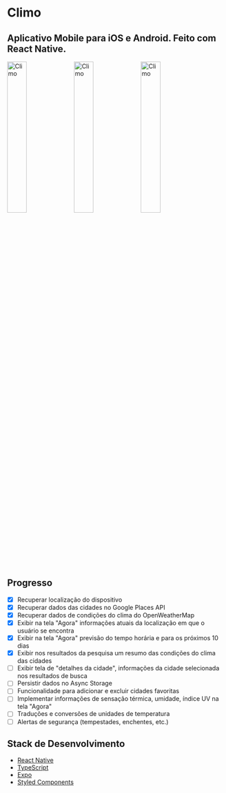 # Climo 
## Aplicativo Mobile para iOS e Android. Feito com React Native.

<img src="https://i.imgur.com/7plHrza.png" width="30%" alt="Climo"/>

<img src="https://i.imgur.com/xFtwzUt.png" width="30%" alt="Climo"/>

<img src="https://i.imgur.com/Cx2r6fe.png" width="30%" alt="Climo"/>

## Progresso
- [x] Recuperar localização do dispositivo
- [x] Recuperar dados das cidades no Google Places API
- [x] Recuperar dados de condições do clima do OpenWeatherMap
- [x] Exibir na tela "Agora" informações atuais da localização em que o usuário se encontra
- [x] Exibir na tela "Agora" previsão do tempo horária e para os próximos 10 dias
- [x] Exibir nos resultados da pesquisa um resumo das condições do clima das cidades
- [ ] Exibir tela de "detalhes da cidade", informações da cidade selecionada nos resultados de busca
- [ ] Persistir dados no Async Storage
- [ ] Funcionalidade para adicionar e excluir cidades favoritas
- [ ] Implementar informações de sensação térmica, umidade, índice UV na tela "Agora" 
- [ ] Traduções e conversões de unidades de temperatura
- [ ] Alertas de segurança (tempestades, enchentes, etc.)

## Stack de Desenvolvimento
+ [React Native](https://reactnative.dev/)
+ [TypeScript](https://www.typescriptlang.org/)
+ [Expo](https://expo.io/)
+ [Styled Components](https://styled-components.com/)
